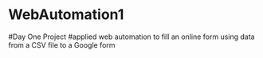 # WebAutomation1
#Day One Project 
#applied web automation to fill an online form using data from a CSV file to a Google form
